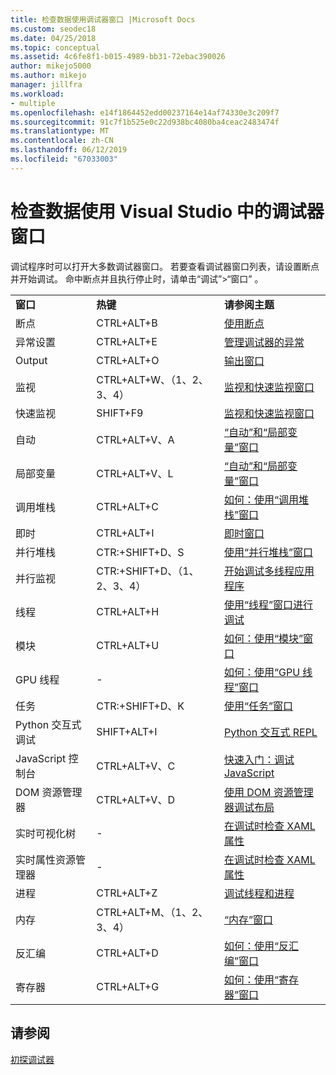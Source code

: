 ```yaml
---
title: 检查数据使用调试器窗口 |Microsoft Docs
ms.custom: seodec18
ms.date: 04/25/2018
ms.topic: conceptual
ms.assetid: 4c6fe8f1-b015-4989-bb31-72ebac390026
author: mikejo5000
ms.author: mikejo
manager: jillfra
ms.workload:
- multiple
ms.openlocfilehash: e14f1864452edd00237164e14af74330e3c209f7
ms.sourcegitcommit: 91c7f1b525e0c22d938bc4080ba4ceac2483474f
ms.translationtype: MT
ms.contentlocale: zh-CN
ms.lasthandoff: 06/12/2019
ms.locfileid: "67033003"
---
```

# <a name="inspect-data-using-debugger-windows-in-visual-studio"></a>检查数据使用 Visual Studio 中的调试器窗口

调试程序时可以打开大多数调试器窗口。 若要查看调试器窗口列表，请设置断点并开始调试。 命中断点并且执行停止时，请单击“调试”>“窗口”  。

||||
|-|-|-|
|**窗口**|**热键**|**请参阅主题**|
|断点|CTRL+ALT+B|[使用断点](../debugger/using-breakpoints.md)|
|异常设置|CTRL+ALT+E|[管理调试器的异常](../debugger/managing-exceptions-with-the-debugger.md)|
|Output|CTRL+ALT+O|[输出窗口](../ide/reference/output-window.md)|
|监视|CTRL+ALT+W、（1、2、3、4）|[监视和快速监视窗口](../debugger/watch-and-quickwatch-windows.md)|
|快速监视|SHIFT+F9|[监视和快速监视窗口](../debugger/watch-and-quickwatch-windows.md)|
|自动|CTRL+ALT+V、A|[“自动”和“局部变量”窗口](../debugger/autos-and-locals-windows.md)|
|局部变量|CTRL+ALT+V、L|[“自动”和“局部变量”窗口](../debugger/autos-and-locals-windows.md)|
|调用堆栈|CTRL+ALT+C|[如何：使用“调用堆栈”窗口](../debugger/how-to-use-the-call-stack-window.md)|
|即时|CTRL+ALT+I|[即时窗口](../ide/reference/immediate-window.md)|
|并行堆栈|CTR:+SHIFT+D、S|[使用“并行堆栈”窗口](../debugger/using-the-parallel-stacks-window.md)|
|并行监视|CTR:+SHIFT+D、（1、2、3、4）|[开始调试多线程应用程序](../debugger/get-started-debugging-multithreaded-apps.md)|
|线程|CTRL+ALT+H|[使用“线程”窗口进行调试](../debugger/how-to-use-the-threads-window.md)|
|模块|CTRL+ALT+U|[如何：使用“模块”窗口](../debugger/how-to-use-the-modules-window.md)|
|GPU 线程|-|[如何：使用“GPU 线程”窗口](../debugger/how-to-use-the-gpu-threads-window.md)|
|任务|CTR:+SHIFT+D、K|[使用“任务”窗口](../debugger/using-the-tasks-window.md)|
|Python 交互式调试|SHIFT+ALT+I|[Python 交互式 REPL](../python/python-interactive-repl-in-visual-studio.md)|
|JavaScript 控制台|CTRL+ALT+V、C|[快速入门：调试 JavaScript](../debugger/quickstart-debug-javascript-using-the-console.md)|
|DOM 资源管理器|CTRL+ALT+V、D|[使用 DOM 资源管理器调试布局](/visualstudio/debugger/quickstart-debug-html-and-css)|
|实时可视化树|-|[在调试时检查 XAML 属性](../debugger/inspect-xaml-properties-while-debugging.md)|
|实时属性资源管理器|-|[在调试时检查 XAML 属性](../debugger/inspect-xaml-properties-while-debugging.md)|
|进程|CTRL+ALT+Z|[调试线程和进程](../debugger/debug-threads-and-processes.md)|
|内存|CTRL+ALT+M、（1、2、3、4）|[“内存”窗口](../debugger/memory-windows.md)|
|反汇编|CTRL+ALT+D|[如何：使用“反汇编”窗口](../debugger/how-to-use-the-disassembly-window.md)|
|寄存器|CTRL+ALT+G|[如何：使用“寄存器”窗口](../debugger/how-to-use-the-registers-window.md)|

## <a name="see-also"></a>请参阅

[初探调试器](../debugger/debugger-feature-tour.md)